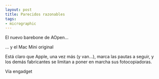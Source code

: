 ```yaml
---
layout: post
title: Parecidos razonables
tags:
- micrographic
---
```

El nuevo barebone de AOpen…


… y el Mac Mini original



Está claro que Apple, una vez más (y van…), marca las pautas a seguir, y los demás fabricantes se limitan a poner en marcha sus fotocopiadoras.

Vía engadget
